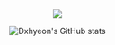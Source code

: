 <div align="center">
  
  <img src="https://capsule-render.vercel.app/api?type=transparent&color=F5A9F2&height=300&section=header&text=Dxhyeon's%20Github&fontSize=90&fontColor=ffd2cf" />

</div>




<div align="center">
  
  ![Dxhyeon's GitHub stats](https://github-readme-stats.vercel.app/api?username=Dxhyeon&show_icons=true&theme=radical)
  
</div>

